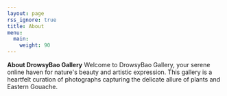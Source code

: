 ```yaml
---
layout: page
rss_ignore: true
title: About
menu:
  main:
    weight: 90
---
```


**About DrowsyBao Gallery**
Welcome to DrowsyBao Gallery, your serene online haven for nature's beauty and artistic expression. This gallery is a heartfelt curation of photographs capturing the delicate allure of plants and Eastern Gouache.